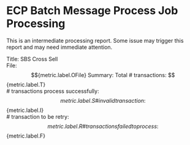 # ECP Batch Message Process Job Processing  
This is an intermediate processing report. Some issue may trigger this report and may need immediate attention.  
  
Title: SBS Cross Sell  
File: $${metric.label.OFile}  
Summary:  
Total # transactions: $${metric.label.T}  
\# transactions process successfully: $${metric.label.S}  
\# invalid transaction: $${metric.label.I}  
\# transaction to be retry: $${metric.label.R}  
\# transactions failed to process: $${metric.label.F}  